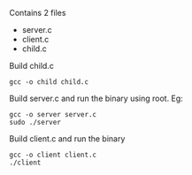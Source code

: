 Contains 2 files
- server.c
- client.c
- child.c

Build child.c

    gcc -o child child.c

Build server.c and run the binary using root. Eg:

    gcc -o server server.c
    sudo ./server

Build client.c and run the binary

    gcc -o client client.c
    ./client
